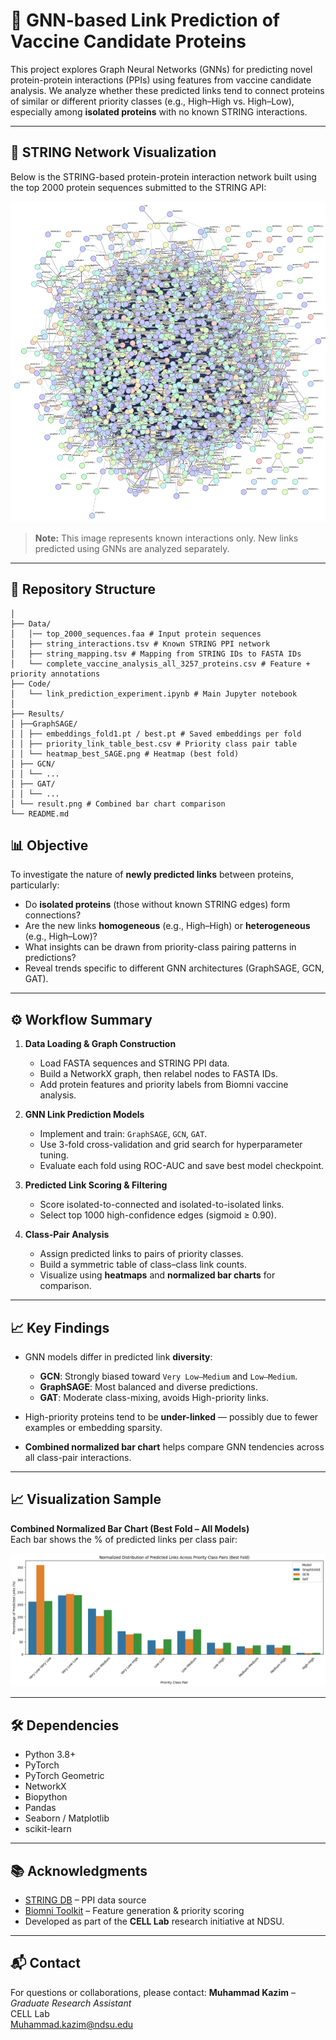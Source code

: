 # 🔗 GNN-based Link Prediction of Vaccine Candidate Proteins

This project explores Graph Neural Networks (GNNs) for predicting novel protein-protein interactions (PPIs) using features from vaccine candidate analysis. We analyze whether these predicted links tend to connect proteins of similar or different priority classes (e.g., High–High vs. High–Low), especially among **isolated proteins** with no known STRING interactions.

---

## 🧬 STRING Network Visualization

Below is the STRING-based protein-protein interaction network built using the top 2000 protein sequences submitted to the STRING API:

![STRING PPI Network](string_normal_image.png)

> **Note:** This image represents known interactions only. New links predicted using GNNs are analyzed separately.

---
## 📁 Repository Structure
```
│
├── Data/
│   │── top_2000_sequences.faa # Input protein sequences
│   ├── string_interactions.tsv # Known STRING PPI network
│   ├── string_mapping.tsv # Mapping from STRING IDs to FASTA IDs
│   └── complete_vaccine_analysis_all_3257_proteins.csv # Feature + priority annotations
├── Code/
│   └── link_prediction_experiment.ipynb # Main Jupyter notebook
│
├── Results/
│ ├──GraphSAGE/
│ │ ├── embeddings_fold1.pt / best.pt # Saved embeddings per fold
│ │ ├── priority_link_table_best.csv # Priority class pair table
│ │ └── heatmap_best_SAGE.png # Heatmap (best fold)
│ ├── GCN/
│ │ └── ...
│ ├── GAT/
│ │ └── ...
│ └── result.png # Combined bar chart comparison
└── README.md       
```
## 📊 Objective

To investigate the nature of **newly predicted links** between proteins, particularly:

- Do **isolated proteins** (those without known STRING edges) form connections?
- Are the new links **homogeneous** (e.g., High–High) or **heterogeneous** (e.g., High–Low)?
- What insights can be drawn from priority-class pairing patterns in predictions?
- Reveal trends specific to different GNN architectures (GraphSAGE, GCN, GAT).

---

## ⚙️ Workflow Summary

1. **Data Loading & Graph Construction**
   - Load FASTA sequences and STRING PPI data.
   - Build a NetworkX graph, then relabel nodes to FASTA IDs.
   - Add protein features and priority labels from Biomni vaccine analysis.

2. **GNN Link Prediction Models**
   - Implement and train: `GraphSAGE`, `GCN`, `GAT`.
   - Use 3-fold cross-validation and grid search for hyperparameter tuning.
   - Evaluate each fold using ROC-AUC and save best model checkpoint.

3. **Predicted Link Scoring & Filtering**
   - Score isolated-to-connected and isolated-to-isolated links.
   - Select top 1000 high-confidence edges (sigmoid ≥ 0.90).

4. **Class-Pair Analysis**
   - Assign predicted links to pairs of priority classes.
   - Build a symmetric table of class–class link counts.
   - Visualize using **heatmaps** and **normalized bar charts** for comparison.

---

## 📈 Key Findings

- GNN models differ in predicted link **diversity**:
  - **GCN**: Strongly biased toward `Very Low–Medium` and `Low–Medium`.
  - **GraphSAGE**: Most balanced and diverse predictions.
  - **GAT**: Moderate class-mixing, avoids High-priority links.
  
- High-priority proteins tend to be **under-linked** — possibly due to fewer examples or embedding sparsity.

- **Combined normalized bar chart** helps compare GNN tendencies across all class-pair interactions.

---

## 📈 Visualization Sample

**Combined Normalized Bar Chart (Best Fold – All Models)**  
Each bar shows the % of predicted links per class pair:

![Predicted Distribution](new_result.png)

---

## 🛠 Dependencies

- Python 3.8+
- PyTorch
- PyTorch Geometric
- NetworkX
- Biopython
- Pandas
- Seaborn / Matplotlib
- scikit-learn

---

## 📚 Acknowledgments

- [STRING DB](https://string-db.org/) – PPI data source  
- [Biomni Toolkit](https://github.com/snap-stanford/biomni) – Feature generation & priority scoring  
- Developed as part of the **CELL Lab** research initiative at NDSU.


---

## 📬 Contact

For questions or collaborations, please contact:
**Muhammad Kazim** – *Graduate Research Assistant*  
CELL Lab  
Muhammad.kazim@ndsu.edu

